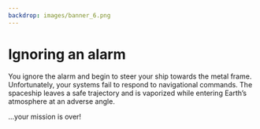 ```yaml
---
backdrop: images/banner_6.png
---
```

# Ignoring an alarm

You ignore the alarm and begin to steer your ship towards the metal frame. Unfortunately, your systems fail to respond to navigational commands. The spaceship leaves a safe trajectory and is vaporized while entering Earth’s atmosphere at an adverse angle.  

...your mission is over!

<Page url="/rocket/tr/1" instructions="" action="Return to the start" condition="none" />